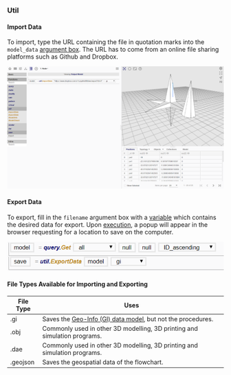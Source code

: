 ### Util


#### Import Data
To import, type the URL containing the file in quotation marks into the `model_data` [argument  box](/chapter_1_mobius_interface/procedure_line.md). The URL has to come from an online file sharing platforms such as Github and Dropbox.

![a GI file imported into the flowchart](../../assets/chapter_3_assets/Import.png)


#### Export Data

To export, fill in the `filename` argument box with a [variable](/chapter_3_procedures/Assignment_Statement.md) which contains the desired data for export. Upon [execution](/chapter_1_mobius_interface/execute.md), a popup will appear in the browser requesting for a location to save on the computer.

![Exporting a GI file](../../assets/chapter_3_assets/Export1.png)


#### File Types Available for Importing and Exporting

| File Type | Uses |
| -- | -- |
| .gi | Saves the [Geo-Info (GI) data model](../chapter_2_geo-info_data_model/README.md), but not the procedures. |
| .obj | Commonly used in other 3D modelling, 3D printing and simulation programs. |
| .dae | Commonly used in other 3D modelling, 3D printing and simulation programs. |
| .geojson | Saves the geospatial data of the flowchart. |
